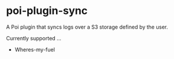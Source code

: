 # poi-plugin-sync

A Poi plugin that syncs logs over a S3 storage defined by the user.

Currently supported ...

* Wheres-my-fuel
